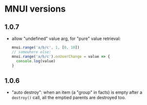 # MNUI versions

## 1.0.7
- allow "undefined" value arg, for "pure" value retrieval: 
  ```ts
  mnui.range('a/b/c', 1, [0, 10])
  // somewhere else:
  mnui.range('a/b/c').onUserChange = value => {
    console.log(value)
  }
  ```
## 1.0.6
- "auto destroy": when an item (a "group" in facts) is empty after a `destroy()` 
  call, all the emptied parents are destroyed too.
